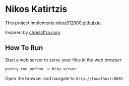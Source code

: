 # Nikos Katirtzis

This project implements [nikos912000.github.io](https://nikos912000.github.io).

Inspired by [chrislaffra.com](https://chrislaffra.com).

## How To Run

Start a web server to serve your files in the web browser:

```bash
poetry run python -m http.server
```

Open the browser and navigate to `http://localhost:8000`.
